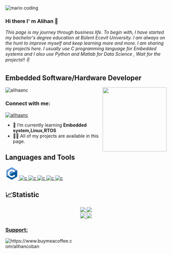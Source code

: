 

![mario coding](https://i.imgur.com/1ZvVkDc.gif)

### Hi there  I' m Alihan 👻 



*This page is my journey through business life. To begin with, I have started my bachelor's degree education at Bülent Ecevit University. I am always on the hunt to improve myself and keep learning more and more.  I am sharing my projects here. I usually use C programming language for Embedded systems and I also use Python and
Matlab for Data Science , Wait for the projects*!! ✌️


## Embedded Software/Hardware Developer 
<img src ="https://media.giphy.com/media/3oFzmkkwfOGlzZ0gxi/giphy.gif" align="right" width="200" height="200">



<p align="left"> <img src="https://komarev.com/ghpvc/?username=alihaanc&label=Profile%20views&color=0e75b6&style=flat" alt="alihaanc" /> </p>

<h3 align="left">Connect with me:</h3>
<p align="left">
<a href="https://www.linkedin.com/in/alihan-%C3%A7oban-71a832202/" target="blank"><img align="center" src="https://raw.githubusercontent.com/rahuldkjain/github-profile-readme-generator/master/src/images/icons/Social/linked-in-alt.svg" alt="alihaanc" height="30" width="40" /></a>

- 🌱 I’m currently learning **Embedded system,Linux,RTOS**
- 👨‍💻 All of my projects are available in this page.


## Languages and Tools

<a href="https://www.cprogramming.com/" rel="nofollow"> <img src="https://raw.githubusercontent.com/devicons/devicon/master/icons/c/c-original.svg" alt="c" width="40" height="40" style="max-width: 100%;"><a href="https://isocpp.org/home/terms-of-use" rel="nofollow"> <img src="https://raw.githubusercontent.com/isocpp/logos/master/cpp_logo.png" alt="c" width="40" height="40" style="max-width: 100%;"></a><a href="https://www.python.org/" rel="nofollow"> <img src="https://user-images.githubusercontent.com/93796314/208193773-3ad5bd03-c470-4452-9d56-4c9c8f5b8954.png" alt="c" width="40" height="40" style="max-width: 100%;"> </a></a><a href="https://www.mathworks.com/products/matlab.html" rel="nofollow"> <img src="https://user-images.githubusercontent.com/93796314/208193945-6f119cfb-46e5-47fb-882c-4175b03ac30f.png" alt="c" width="40" height="40" style="max-width: 100%;"> </a></a></a><a href="https://git-scm.com/" rel="nofollow"> <img src="https://user-images.githubusercontent.com/93796314/208194263-3e24ebf3-549b-4937-921e-64ea0c68400e.png" alt="c" width="40" height="40" style="max-width: 100%;"> </a><a href="https://www.kicad.org/" rel="nofollow"> <img src="https://user-images.githubusercontent.com/93796314/208251823-86d5cb85-328a-4e63-a948-708611084228.svg" alt="c" width="40" height="40" style="max-width: 100%;"> </a>

## 📈Statistic

<div align="center">
  <a href="https://github.com/alihaanc">
  <img height="180em" src="https://github-readme-stats.vercel.app/api/top-langs/?username=alihaanc&layout=compact&langs_count=7&theme=react&hide_border=true"/>
  <img height="180em" src="https://github-readme-stats.vercel.app/api?username=alihaanc&show_icons=true&theme=react&include_all_commits=true&count_private=true&hide_border=true"/>
</div>


<div align="center">     
 <img src="https://i.giphy.com/media/KzJkzjggfGN5Py6nkT/200.webp" width="100">      
 <img src="https://i.giphy.com/media/IdyAQJVN2kVPNUrojM/200.webp" width="100">      
</div>
  
  
<h3 align="left">Support:</h3>
<p><a href="https://www.buymeacoffee.com/alihancoban"> <img align="left" src="https://cdn.buymeacoffee.com/buttons/v2/default-yellow.png" height="50" width="210" alt="https://www.buymeacoffee.com/alihancoban" /></a></p><br><br>

  
